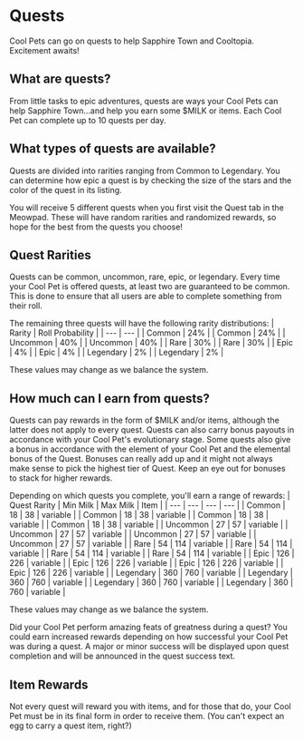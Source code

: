 # Quests


Cool Pets can go on quests to help Sapphire Town and Cooltopia. Excitement awaits!

## What are quests?


From little tasks to epic adventures, quests are ways your Cool Pets can help Sapphire Town...and help you earn some $MILK or items. Each Cool Pet can complete up to 10 quests per day.

## What types of quests are available?


Quests are divided into rarities ranging from Common to Legendary. You can determine how epic a quest is by checking the size of the stars and the color of the quest in its listing.

You will receive 5 different quests when you first visit the Quest tab in the Meowpad. These will have random rarities and randomized rewards, so hope for the best from the quests you choose!

## Quest Rarities


Quests can be common, uncommon, rare, epic, or legendary. Every time your Cool Pet is offered quests, at least two are guaranteed to be common. This is done to ensure that all users are able to complete something from their roll.

The remaining three quests will have the following rarity distributions:
| Rarity | Roll Probability |
| --- | --- |
| Common | 24% |
| Common | 24% |
| Uncommon | 40% |
| Uncommon | 40% |
| Rare | 30% |
| Rare | 30% |
| Epic | 4% |
| Epic | 4% |
| Legendary | 2% |
| Legendary | 2% |

These values may change as we balance the system.

## How much can I earn from quests?


Quests can pay rewards in the form of $MILK and/or items, although the latter does not apply to every quest. Quests can also carry bonus payouts in accordance with your Cool Pet's evolutionary stage. Some quests also give a bonus in accordance with the element of your Cool Pet and the elemental bonus of the Quest. Bonuses can really add up and it might not always make sense to pick the highest tier of Quest. Keep an eye out for bonuses to stack for higher rewards.

Depending on which quests you complete, you'll earn a range of rewards:
| Quest Rarity | Min Milk | Max Milk | Item |
| --- | --- | --- | --- |
| Common | 18 | 38 | variable |
| Common | 18 | 38 | variable |
| Common | 18 | 38 | variable |
| Common | 18 | 38 | variable |
| Uncommon | 27 | 57 | variable |
| Uncommon | 27 | 57 | variable |
| Uncommon | 27 | 57 | variable |
| Uncommon | 27 | 57 | variable |
| Rare | 54 | 114 | variable |
| Rare | 54 | 114 | variable |
| Rare | 54 | 114 | variable |
| Rare | 54 | 114 | variable |
| Epic | 126 | 226 | variable |
| Epic | 126 | 226 | variable |
| Epic | 126 | 226 | variable |
| Epic | 126 | 226 | variable |
| Legendary | 360 | 760 | variable |
| Legendary | 360 | 760 | variable |
| Legendary | 360 | 760 | variable |
| Legendary | 360 | 760 | variable |

These values may change as we balance the system.

Did your Cool Pet perform amazing feats of greatness during a quest? You could earn increased rewards depending on how successful your Cool Pet was during a quest. A major or minor success will be displayed upon quest completion and will be announced in the quest success text.

## Item Rewards


Not every quest will reward you with items, and for those that do, your Cool Pet must be in its final form in order to receive them. (You can't expect an egg to carry a quest item, right?)
